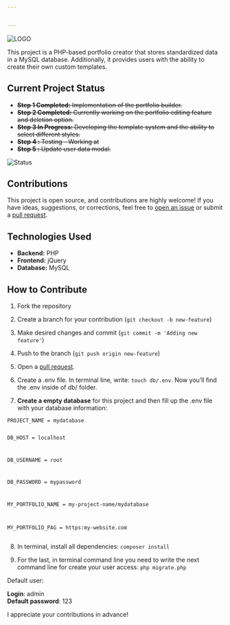 ```yaml
---


---
```


<p><img src="https://raw.githubusercontent.com/abdalazard/PortfolioCreator/main/icon/icon.png" alt="LOGO"></p>
<p>This project is a PHP-based portfolio creator that stores standardized data in a MySQL database. Additionally, it provides users with the ability to create their own custom templates.</p>
<h2 id="current-project-status">Current Project Status</h2>
<ul>
<li><s><strong>Step 1 Completed:</strong> Implementation of the portfolio builder.</s></li>
<li><s><strong>Step 2 Completed:</strong> Currently working on the portfolio editing feature and deletion option.</s></li>
<li><s><strong>Step 3 In Progress:</strong> Developing the template system and the ability to select different styles.</s></li>
<li><s><strong>Step 4 :</strong> Testing - Working at</s></li>
<li><s><strong>Step 5 :</strong> Update user data modal.</s></li>
</ul>
<p><img src="http://img.shields.io/static/v1?label=STEP%206%20-%20CREATE%20A%20DOCUMENTATION%20AND%20PUBLISH%20IT%20&amp;message=WORKING%20ON%20IT&amp;color=GREEN&amp;style=for-the-badge" alt="Status"></p>
<h2 id="contributions">Contributions</h2>
<p>This project is open source, and contributions are highly welcome! If you have ideas, suggestions, or corrections, feel free to <a href="https://github.com/abdalazard/Portfolio-Creator/issues/new">open an issue</a> or submit a <a href="https://github.com/abdalazard/Portfolio-Creator/compare">pull request</a>.</p>
<h2 id="technologies-used">Technologies Used</h2>
<ul>
<li><strong>Backend:</strong> PHP</li>
<li><strong>Frontend:</strong> jQuery</li>
<li><strong>Database:</strong> MySQL</li>
</ul>
<h2 id="how-to-contribute">How to Contribute</h2>
<ol>
<li>
<p>Fork the repository</p>
</li>
<li>
<p>Create a branch for your contribution (<code>git checkout -b new-feature</code>)</p>
</li>
<li>
<p>Make desired changes and commit (<code>git commit -m 'Adding new feature'</code>)</p>
</li>
<li>
<p>Push to the branch (<code>git push origin new-feature</code>)</p>
</li>
<li>
<p>Open a <a href="https://github.com/abdalazard/Portfolio-Creator/compare">pull request</a>.</p>
</li>
<li>
<p>Create a .env file. In terminal line, write: <code>touch db/.env</code>.  Now you’ll find the .env inside of db/ folder.</p>
</li>
<li>
<p><strong>Create a empty database</strong> for this project and then fill up the .env file with your database information:</p>
</li>
</ol>
<pre><code>PROJECT_NAME = mydatabase

DB_HOST = localhost

DB_USERNAME = root

DB_PASSWORD = mypassword

MY_PORTFOLIO_NAME = my-project-name/mydatabase

MY_PORTFOLIO_PAG = https:my-website.com
</code></pre>
<ol start="8">
<li>
<p>In terminal, install all dependencies: <code>composer install</code></p>
</li>
<li>
<p>For the last, in terminal command line you need to write the next command line for create your user access: <code>php migrate.php</code></p>
</li>
</ol>
<p>Default user:</p>
<p><strong>Login</strong>: admin<br>
<strong>Default password</strong>: 123</p>
<p>I appreciate your contributions in advance!</p>

